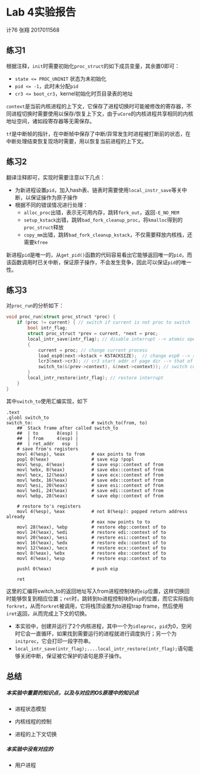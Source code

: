 # Lab 4实验报告
计76 张翔 2017011568
## 练习1

根据注释，`init`时需要初始化`proc_struct`的如下成员变量，其余置0即可：

+ `state <= PROC_UNINIT` 状态为未初始化
+ `pid <= -1`，此时未分配`pid`
+ `cr3 <= boot_cr3`，kernel初始化时页目录表的地址

`context`是当前内核进程的上下文，它保存了进程切换时可能被修改的寄存器，不同进程切换时需要使用以保存/恢复上下文，由于`uCore`的内核进程共享相同的内核地址空间，诸如段寄存器等无需保存。

`tf`是中断帧的指针，在中断帧中保存了中断/异常发生时进程被打断前的状态，在中断处理结束恢复现场时需要，用以恢复当前进程的上下文。

## 练习2

翻译注释即可，实现时需要注意以下几点：

+ 为新进程设置`pid`，加入hash表、链表时需要使用`local_instr_save`等关中断，以保证操作为原子操作
+ 根据不同的错误情况进行处理：
  + `alloc_proc`出错，表示无可用内存，跳转`fork_out`，返回`-E_NO_MEM`
  + `setup_kstack`出错，跳转`bad_fork_cleanup_proc`，将`kmalloc`得到的`proc_struct`释放
  + `copy_mm`出错，跳转`bad_fork_cleanup_kstack`，不仅需要释放内核栈，还需要`kfree`

新进程`pid`是唯一的，从`get_pid()`函数的代码容易看出它能够返回唯一的`pid`，而该函数调用时已关中断，保证原子操作，不会发生竞争，因此可以保证`pid`的唯一性。

## 练习3

对`proc_run`的分析如下：

```C
void proc_run(struct proc_struct *proc) {
    if (proc != current) { // switch if current is not proc to switch
        bool intr_flag;
        struct proc_struct *prev = current, *next = proc;
        local_intr_save(intr_flag); // disable interrupt --> atomic operation
        {
            current = proc; // change current process
            load_esp0(next->kstack + KSTACKSIZE);  // change esp0 --> start addr of stack of new process
            lcr3(next->cr3); // cr3 start addr of page dir --> that of the new process
            switch_to(&(prev->context), &(next->context)); // switch context
        }
        local_intr_restore(intr_flag); // restore interrupt
    }
}
```

其中`switch_to`使用汇编实现，如下

```assembly
.text
.globl switch_to
switch_to:                      # switch_to(from, to)
	##  Stack frame after called switch_to
	##  | to       8(esp) |
	##  | from     4(esp) |
	##  | ret_addr   esp  |
    # save from's registers
    movl 4(%esp), %eax          # eax points to from
    popl 0(%eax)                # save eip !popl
    movl %esp, 4(%eax)          # save esp::context of from
    movl %ebx, 8(%eax)          # save ebx::context of from
    movl %ecx, 12(%eax)         # save ecx::context of from
    movl %edx, 16(%eax)         # save edx::context of from
    movl %esi, 20(%eax)         # save esi::context of from
    movl %edi, 24(%eax)         # save edi::context of from
    movl %ebp, 28(%eax)         # save ebp::context of from

    # restore to's registers
    movl 4(%esp), %eax          # not 8(%esp): popped return address already
                                # eax now points to to
    movl 28(%eax), %ebp         # restore ebp::context of to
    movl 24(%eax), %edi         # restore edi::context of to
    movl 20(%eax), %esi         # restore esi::context of to
    movl 16(%eax), %edx         # restore edx::context of to
    movl 12(%eax), %ecx         # restore ecx::context of to
    movl 8(%eax), %ebx          # restore ebx::context of to
    movl 4(%eax), %esp          # restore esp::context of to

    pushl 0(%eax)               # push eip

    ret
```

这里的汇编将switch_to的返回地址写入from进程控制块的`eip`位置，这样切换回时能够恢复到相应位置；`ret`时，跳转到to进程控制块的`eip`的位置，而它实际指向`forkret`，从而`forkret`被调用，它将栈顶设置为to进程trap frame，然后使用`iret`返回，从而完成上下文的切换。

+ 本实验中，创建并运行了2个内核进程，其中一个为`idleproc`，`pid`为0，空闲时它会一直循环，如果找到需要运行的进程就进行调度执行；另一个为`initproc`，它会打印一段字符串。
+ `local_intr_save(intr_flag);....local_intr_restore(intr_flag);`语句能够关闭中断，保证被它保护的语句是原子操作。



## 总结

##### 本实验中重要的知识点，以及与对应的OS原理中的知识点

+ 进程状态模型

+ 内核线程的控制

+ 进程的上下文切换

##### 本实验中没有对应的

+ 用户进程
